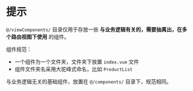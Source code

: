 # 提示

`@/viewComponents/` 目录仅用于存放一些 **与业务逻辑有关的，需要抽离出，在多个路由视图下使用** 的组件。

组件规范：

- 一个组件为一个文件夹，文件夹下放置 `index.vue` 文件
- 组件文件夹名采用大驼峰式命名，比如 `ProductList`

与业务逻辑无关的基础组件，放置在 `@/components/` 目录下，规范相同。
